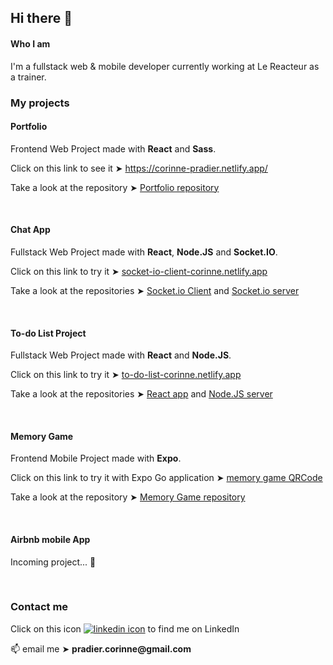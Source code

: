 <h2>Hi there 👋</h2>


<h4>Who I am</h4>

I'm a fullstack web & mobile developer currently working at Le Reacteur as a trainer.

<h3>My projects</h3>


<h4>Portfolio</h4>

<p>Frontend Web Project made with <strong>React</strong> and <strong>Sass</strong>.</p>
<p>Click on this link to see it ➤ <a href="https://corinne-pradier.netlify.app/">https://corinne-pradier.netlify.app/</a></p>
<p>Take a look at the repository ➤ <a href="https://github.com/Corinne-Coding/Portfolio">Portfolio repository</a></p>

<br />



<h4>Chat App</h4>

<p>Fullstack Web Project made with <strong>React</strong>, <strong>Node.JS</strong> and <strong>Socket.IO</strong>.</p>
<p>Click on this link to try it ➤ <a href="https://socket-io-client-corinne.netlify.app/">socket-io-client-corinne.netlify.app</a></p>
<p>Take a look at the repositories ➤ <a href="https://github.com/Corinne-Coding/Socket-client">Socket.io Client</a> and <a href="https://github.com/Corinne-Coding/Socket-server">Socket.io server</a></p>

<br />

<h4>To-do List Project</h4>

<p>Fullstack Web Project made with <strong>React</strong> and <strong>Node.JS</strong>.</p>
<p>Click on this link to try it ➤ <a href="https://to-do-list-corinne.netlify.app">to-do-list-corinne.netlify.app</a></p>
<p>Take a look at the repositories ➤ <a href="https://github.com/Corinne-Coding/To-Do-List-React-APP">React app</a> and <a href="https://github.com/Corinne-Coding/To-do-List-express-API">Node.JS server</a></p>

<br />


<h4>Memory Game</h4>

<p>Frontend Mobile Project made with <strong>Expo</strong>.</p>
<p>Click on this link to try it with Expo Go application ➤ <a href="https://expo.io/@corinne-coding/memory-game/">memory game QRCode</a></p>
<p>Take a look at the repository ➤ <a href="https://github.com/Corinne-Coding/Memory-Game-RN">Memory Game repository</a></p>

<br />



<h4>Airbnb mobile App</h4>

<p>Incoming project... 🐣</p>

<br />



<h3>Contact me</h3>

<p>Click on this icon <a href="https://www.linkedin.com/in/corinne-pradier-6610201b2/"><img alt="linkedin icon" src="https://res.cloudinary.com/cococloud/image/upload/c_scale,w_22/v1618215644/professional/linkedin_lra9cp.png" /></a> to find me on LinkedIn</p>

<p>📫 email me ➤ <strong>pradier.corinne@gmail.com</strong></p>



<!--
**Corinne-Coding/Corinne-Coding** is a ✨ _special_ ✨ repository because its `README.md` (this file) appears on your GitHub profile.

Here are some ideas to get you started:

- 🔭 I’m currently working on ...
- 🌱 I’m currently learning ...
- 👯 I’m looking to collaborate on ...
- 🤔 I’m looking for help with ...
- 💬 Ask me about ...
- 📫 How to reach me: ...
- 😄 Pronouns: ...
- ⚡ Fun fact: ...
-->
